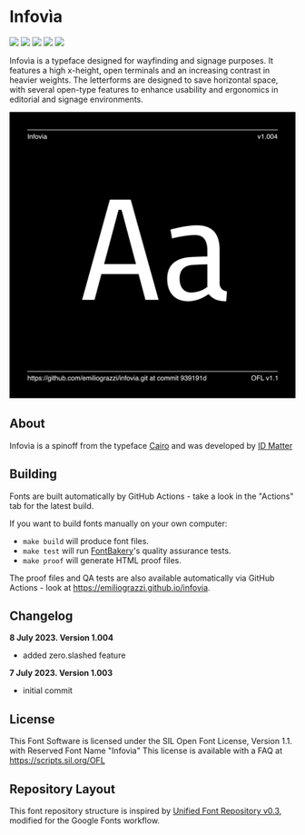# Infovìa

[![][Fontbakery]](https://emiliograzzi.github.io/infovia/fontbakery/fontbakery-report.html)
[![][Universal]](https://emiliograzzi.github.io/infovia/fontbakery/fontbakery-report.html)
[![][GF Profile]](https://emiliograzzi.github.io/infovia/fontbakery/fontbakery-report.html)
[![][Outline Correctness]](https://emiliograzzi.github.io/infovia/fontbakery/fontbakery-report.html)
[![][Shaping]](https://emiliograzzi.github.io/infovia/fontbakery/fontbakery-report.html)

[Fontbakery]: https://img.shields.io/endpoint?url=https%3A%2F%2Fraw.githubusercontent.com%2Femiliograzzi%2Finfovia%2Fgh-pages%2Fbadges%2Foverall.json
[GF Profile]: https://img.shields.io/endpoint?url=https%3A%2F%2Fraw.githubusercontent.com%2Femiliograzzi%2Finfovia%2Fgh-pages%2Fbadges%2FGoogleFonts.json
[Outline Correctness]: https://img.shields.io/endpoint?url=https%3A%2F%2Fraw.githubusercontent.com%2Femiliograzzi%2Finfovia%2Fgh-pages%2Fbadges%2FOutlineCorrectnessChecks.json
[Shaping]: https://img.shields.io/endpoint?url=https%3A%2F%2Fraw.githubusercontent.com%2Femiliograzzi%2Finfovia%2Fgh-pages%2Fbadges%2FShapingChecks.json
[Universal]: https://img.shields.io/endpoint?url=https%3A%2F%2Fraw.githubusercontent.com%2Femiliograzzi%2Finfovia%2Fgh-pages%2Fbadges%2FUniversal.json

Infovìa is a typeface designed for wayfinding and signage purposes. It features a high x-height, open terminals and an increasing contrast in heavier weights. The letterforms are designed to save horizontal space, with several open-type features to enhance usability and ergonomics in editorial and signage environments. 

![Sample Image](documentation/image1.png)

## About

Infovìa is a spinoff from the typeface [Cairo](https://fonts.google.com/specimen/Cairo) and was developed by [ID Matter](www.idmatter.eu)

## Building

Fonts are built automatically by GitHub Actions - take a look in the "Actions" tab for the latest build.

If you want to build fonts manually on your own computer:

* `make build` will produce font files.
* `make test` will run [FontBakery](https://github.com/googlefonts/fontbakery)'s quality assurance tests.
* `make proof` will generate HTML proof files.

The proof files and QA tests are also available automatically via GitHub Actions - look at https://emiliograzzi.github.io/infovia.

## Changelog

**8 July 2023. Version 1.004**
- added zero.slashed feature 

**7 July 2023. Version 1.003**
- initial commit

## License

This Font Software is licensed under the SIL Open Font License, Version 1.1. with Reserved Font Name "Infovìa"
This license is available with a FAQ at
https://scripts.sil.org/OFL

## Repository Layout

This font repository structure is inspired by [Unified Font Repository v0.3](https://github.com/unified-font-repository/Unified-Font-Repository), modified for the Google Fonts workflow.
